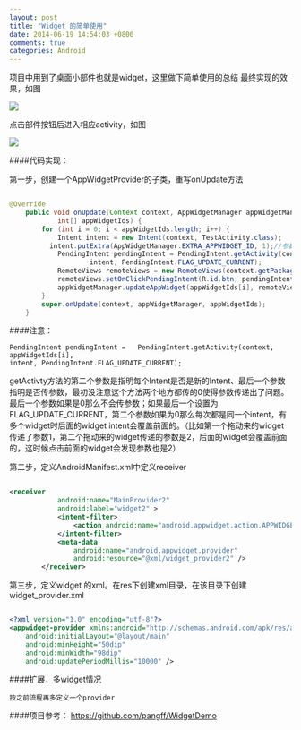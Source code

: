 ```yaml
---
layout: post
title: "Widget 的简单使用"
date: 2014-06-19 14:54:03 +0800
comments: true
categories: Android
---
```

项目中用到了桌面小部件也就是widget，这里做下简单使用的总结
最终实现的效果，如图

![](http://www.pffair.com/images/15.png)

点击部件按钮后进入相应activity，如图

![](http://www.pffair.com/images/16.png)

<!--more-->

####代码实现：

第一步，创建一个AppWidgetProvider的子类，重写onUpdate方法

```java

@Override
    public void onUpdate(Context context, AppWidgetManager appWidgetManager,
            int[] appWidgetIds) {
        for (int i = 0; i < appWidgetIds.length; i++) {
            Intent intent = new Intent(context, TestActivity.class);
          intent.putExtra(AppWidgetManager.EXTRA_APPWIDGET_ID, 1);//参数传递
            PendingIntent pendingIntent = PendingIntent.getActivity(context, appWidgetIds[i],
                    intent, PendingIntent.FLAG_UPDATE_CURRENT);
            RemoteViews remoteViews = new RemoteViews(context.getPackageName(),R.layout.main);
            remoteViews.setOnClickPendingIntent(R.id.btn, pendingIntent);
            appWidgetManager.updateAppWidget(appWidgetIds[i], remoteViews);
        }
        super.onUpdate(context, appWidgetManager, appWidgetIds);
    }
```

####注意：

```
PendingIntent pendingIntent = 	PendingIntent.getActivity(context, appWidgetIds[i],
intent, PendingIntent.FLAG_UPDATE_CURRENT);
```
getActivty方法的第二个参数是指明每个Intent是否是新的Intent、最后一个参数指明是否传参数，最初没注意这个方法两个地方都传的0使得参数传递出了问题。最后一个参数如果是0那么不会传参数；如果最后一个设置为FLAG_UPDATE_CURRENT，第二个参数如果为0那么每次都是同一个intent，有多个widget时后面的widget intent会覆盖前面的。（比如第一个拖动来的widget传递了参数1，第二个拖动来的widget传递的参数是2，后面的widget会覆盖前面的，这时候点击前面的widget会发现参数也是2）

第二步，定义AndroidManifest.xml中定义receiver

```xml

<receiver
            android:name="MainProvider2"
            android:label="widget2" >
            <intent-filter>
                <action android:name="android.appwidget.action.APPWIDGET_UPDATE" />
            </intent-filter>
            <meta-data
                android:name="android.appwidget.provider"
                android:resource="@xml/widget_provider2" />
        </receiver>
```

第三步，定义widget 的xml。在res下创建xml目录，在该目录下创建widget_provider.xml

```xml

<?xml version="1.0" encoding="utf-8"?>
<appwidget-provider xmlns:android="http://schemas.android.com/apk/res/android"
    android:initialLayout="@layout/main"
    android:minHeight="50dip"
    android:minWidth="98dip"
    android:updatePeriodMillis="10000" />
```

####扩展，多widget情况
	
	按之前流程再多定义一个provider

####项目参考：
https://github.com/pangff/WidgetDemo